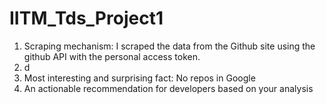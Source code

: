 # IITM_Tds_Project1

1. Scraping mechanism: I scraped the data from the Github site using the github API with the personal access token.
2.  d
3.  Most interesting and surprising fact: No repos in Google
4.  An actionable recommendation for developers based on your analysis
